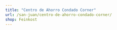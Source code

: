 ```yaml
---
title: "Centro de Ahorro Condado Corner"
url: /san-juan/centro-de-ahorro-condado-corner/
shop: Feinkost
---
```

